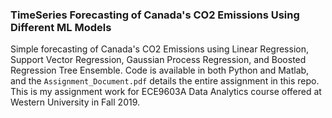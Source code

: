 ### TimeSeries Forecasting of Canada's CO2 Emissions Using Different ML Models

Simple forecasting of Canada's CO2 Emissions using Linear Regression, Support Vector Regression, Gaussian Process Regression, and Boosted Regression Tree Ensemble. Code is available in both Python and Matlab, and the `Assignment_Document.pdf` details the entire assignment in this repo. This is my assignment work for ECE9603A Data Analytics course offered at Western University in Fall 2019.